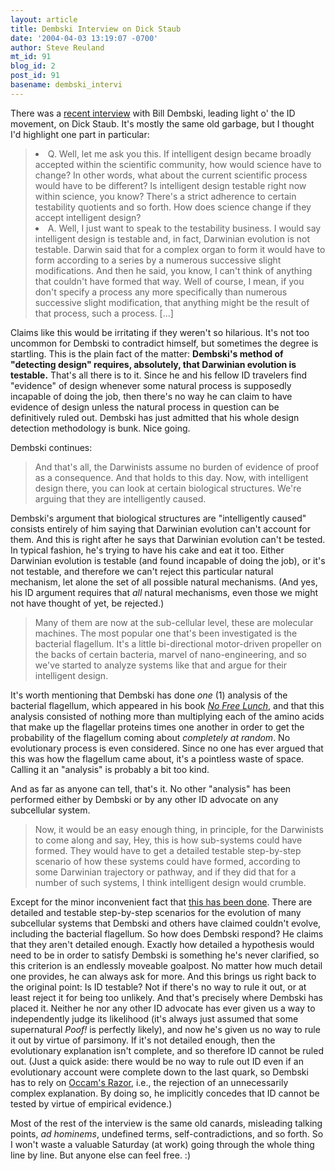 ```yaml
---
layout: article
title: Dembski Interview on Dick Staub
date: '2004-04-03 13:19:07 -0700'
author: Steve Reuland
mt_id: 91
blog_id: 2
post_id: 91
basename: dembski_intervi
---
```

There was a <a href="http://www.dickstaub.com/culturewatch.php?record_id=628" target="new">recent interview</a> with Bill Dembski, leading light o' the ID movement, on Dick Staub.  It's mostly the same old garbage, but I thought I'd highlight one part in particular:
<blockquote><li>Q. Well, let me ask you this. If intelligent design became broadly accepted within the scientific community, how would science have to change? In other words, what about the current scientific process would have to be different? Is intelligent design testable right now within science, you know? There's a strict adherence to certain testability quotients and so forth. How does science change if they accept intelligent design?
<li>A. Well, I just want to speak to the testability business. I would say intelligent design is testable and, in fact, Darwinian evolution is not testable. Darwin said that for a complex organ to form it would have to form according to a series by a numerous successive slight modifications. And then he said, you know, I can't think of anything that couldn't have formed that way. Well of course, I mean, if you don't specify a process any more specifically than numerous successive slight modification, that anything might be the result of that process, such a process. [...]</blockquote>

Claims like this would be irritating if they weren't so hilarious.  It's not too uncommon for Dembski to contradict himself, but sometimes the degree is startling.  This is the plain fact of the matter:  <b>Dembski's method of "detecting design" requires, absolutely, that Darwinian evolution is testable.</b>  That's all there is to it.  Since he and his fellow ID travelers find "evidence" of design whenever some natural process is supposedly incapable of doing the job, then there's no way he can claim to have evidence of design unless the natural process in question can be definitively ruled out.  Dembski has just admitted that his whole design detection methodology is bunk.  Nice going.  

<!--more-->

Dembski continues:

<blockquote><p>And that's all, the Darwinists assume no burden of evidence of proof as a consequence. And that holds to this day. Now, with intelligent design there, you can look at certain biological structures. We're arguing that they are intelligently caused.</blockquote>

Dembski's argument that biological structures are "intelligently caused" consists entirely of him saying that Darwinian evolution can't account for them.  And this is right after he says that Darwinian evolution can't be tested.  In typical fashion, he's trying to have his cake and eat it too.  Either Darwinian evolution is testable (and found incapable of doing the job), or it's not testable, and therefore we can't reject this particular natural mechanism, let alone the set of all possible natural mechanisms.  (And yes, his ID argument requires that <i>all</i> natural mechanisms, even those we might not have thought of yet, be rejected.)     

<blockquote><p>Many of them are now at the sub-cellular level, these are molecular machines. The most popular one that's been investigated is the bacterial flagellum. It's a little bi-directional motor-driven propeller on the backs of certain bacteria, marvel of nano-engineering, and so we've started to analyze systems like that and argue for their intelligent design.</blockquote>

It's worth mentioning that Dembski has done <i>one</i> (1) analysis of the bacterial flagellum, which appeared in his book <a href="http://www.talkorigins.org/design/faqs/nfl/#torn" target="new"><i>No Free Lunch</i></a>, and that this analysis consisted of nothing more than multiplying each of the amino acids that make up the flagellar proteins times one another in order to get the probability of the flagellum coming about <i>completely at random</i>.  No evolutionary process is even considered.  Since no one has ever argued that this was how the flagellum came about, it's a pointless waste of space.  Calling it an "analysis" is probably a bit too kind.  

And as far as anyone can tell, that's it.  No other "analysis" has been performed either by Dembski or by any other ID advocate on any subcellular system.    

<blockquote><p> Now, it would be an easy enough thing, in principle, for the Darwinists to come along and say, Hey, this is how sub-systems could have formed. They would have to get a detailed testable step-by-step scenario of how these systems could have formed, according to some Darwinian trajectory or pathway, and if they did that for a number of such systems, I think intelligent design would crumble.</blockquote>

Except for the minor inconvenient fact that <a href="http://www.talkdesign.org/faqs/flagellum_background.html" target="new">this has been done</a>.  There are detailed and testable step-by-step scenarios for the evolution of many subcellular systems that Dembski and others have claimed couldn't evolve, including the bacterial flagellum.  So how does Dembski respond?  He claims that they aren't detailed enough.  Exactly how detailed a hypothesis would need to be in order to satisfy Dembski is something he's never clarified, so this criterion is an endlessly moveable goalpost.  No matter how much detail one provides, he can always ask for more.  And this brings us right back to the original point:  Is ID testable?  Not if there's no way to rule it out, or at least reject it for being too unlikely.  And that's precisely where Dembski has placed it.  Neither he nor any other ID advocate has ever given us a way to independently judge its likelihood (it's always just assumed that some supernatural <i>*Poof!*</i> is perfectly likely), and now he's given us no way to rule it out by virtue of parsimony.  If it's not detailed enough, then the evolutionary explanation isn't complete, and so therefore ID cannot be ruled out.  (Just a quick aside: there would be no way to rule out ID even if an evolutionary account were complete down to the last quark, so Dembski has to rely on <a href="http://pespmc1.vub.ac.be/ASC/OCCAM'_RAZOR.html" target="new">Occam's Razor</a>, i.e., the rejection of an unnecessarily complex explanation.  By doing so, he implicitly concedes that ID cannot be tested by virtue of empirical evidence.) 

<p>Most of the rest of the interview is the same old canards, misleading talking points, <i>ad hominems</I>, undefined terms, self-contradictions, and so forth.  So I won't waste a valuable Saturday (at work) going through the whole thing line by line.  But anyone else can feel free.  :)    
